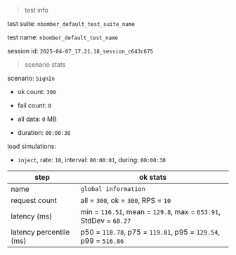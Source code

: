 > test info



test suite: `nbomber_default_test_suite_name`

test name: `nbomber_default_test_name`

session id: `2025-04-07_17.21.18_session_c643c675`

> scenario stats



scenario: `SignIn`

  - ok count: `300`

  - fail count: `0`

  - all data: `0` MB

  - duration: `00:00:30`

load simulations:

  - `inject`, rate: `10`, interval: `00:00:01`, during: `00:00:30`

|step|ok stats|
|---|---|
|name|`global information`|
|request count|all = `300`, ok = `300`, RPS = `10`|
|latency (ms)|min = `116.51`, mean = `129.8`, max = `653.91`, StdDev = `60.27`|
|latency percentile (ms)|p50 = `118.78`, p75 = `119.81`, p95 = `129.54`, p99 = `516.86`|




